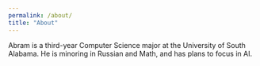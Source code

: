 ```yaml
---
permalink: /about/
title: "About"
---
```


Abram is a third-year Computer Science major at the University of South Alabama. He is minoring in Russian and Math, and has plans to focus in AI.